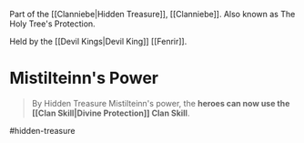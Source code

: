 Part of the [[Clanniebe|Hidden Treasure]], [[Clanniebe]]. Also known as The Holy Tree's Protection.

Held by the [[Devil Kings|Devil King]] [[Fenrir]].
# Mistilteinn's Power
>By Hidden Treasure Mistilteinn's power, the **heroes can now use the [[Clan Skill|Divine Protection]] Clan Skill**.

#hidden-treasure 
